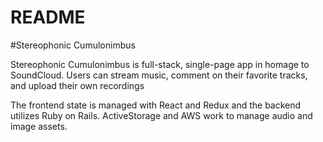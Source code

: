 # README

#Stereophonic Cumulonimbus

Stereophonic Cumulonimbus is full-stack, single-page app in homage to SoundCloud. Users can stream music, comment on their favorite tracks, and upload their own recordings 

The frontend state is managed with React and Redux and the backend utilizes Ruby on Rails. ActiveStorage and AWS work to manage audio and image assets. 

